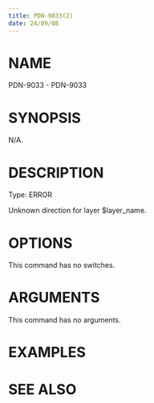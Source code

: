 ```yaml
---
title: PDN-9033(2)
date: 24/09/08
---
```


# NAME

PDN-9033 - PDN-9033

# SYNOPSIS

N/A.

# DESCRIPTION

Type: ERROR

Unknown direction for layer $layer_name.

# OPTIONS

This command has no switches.

# ARGUMENTS

This command has no arguments.

# EXAMPLES

# SEE ALSO
